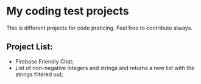 # My coding test projects

This is different projects for code praticing. Feel free to contribute always.

## Project List:

- Firebase Friendly Chat;
- List of non-negative integers and strings and returns a new list with the strings filtered out;